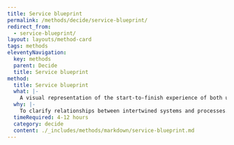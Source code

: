 ```yaml
---
title: Service blueprint
permalink: /methods/decide/service-blueprint/
redirect_from:
  - service-blueprint/
layout: layouts/method-card
tags: methods
eleventyNavigation:
  key: methods
  parent: Decide
  title: Service blueprint
method:
  title: Service blueprint
  what: |-
    A visual representation of the start-to-finish experience of both using and supporting the delivery of a service, including staff interactions and user experience.
  why: |-
    To clarify relationships between intertwined systems and processes. By communicating the full complexity of a service, service blueprints help teams find opportunities for improvement.
  timeRequired: 4-12 hours
  category: decide
  content: ./_includes/methods/markdown/service-blueprint.md
---
```


